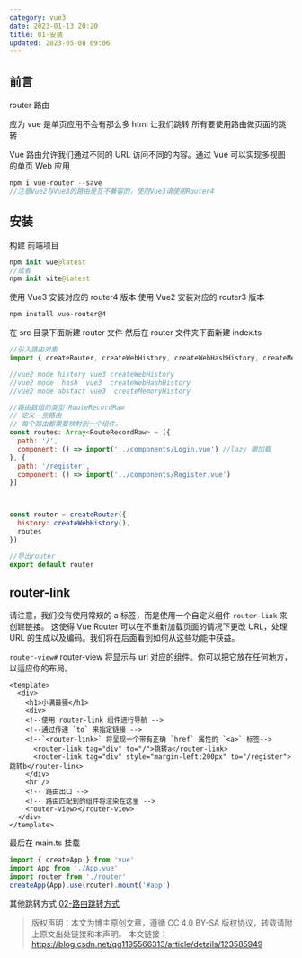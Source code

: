 ```yaml
---
category: vue3
date: 2023-01-13 20:20
title: 01-安装
updated: 2023-05-08 09:06
---
```


## 前言

router 路由

应为 vue 是单页应用不会有那么多 html 让我们跳转 所有要使用路由做页面的跳转

Vue 路由允许我们通过不同的 URL 访问不同的内容。通过 Vue 可以实现多视图的单页 Web 应用

```js
npm i vue-router --save
//注意Vue2与Vue3的路由是互不兼容的，使用Vue3请使用Router4
```

## 安装

构建 前端项目

```swift
npm init vue@latest
//或者
npm init vite@latest
```

使用 Vue3 安装对应的 router4 版本
使用 Vue2 安装对应的 router3 版本

```sh
npm install vue-router@4
```

在 src 目录下面新建 router 文件 然后在 router 文件夹下面新建 index.ts

```js
//引入路由对象
import { createRouter, createWebHistory, createWebHashHistory, createMemoryHistory, RouteRecordRaw } from 'vue-router'

//vue2 mode history vue3 createWebHistory
//vue2 mode  hash  vue3  createWebHashHistory
//vue2 mode abstact vue3  createMemoryHistory

//路由数组的类型 RouteRecordRaw
// 定义一些路由
// 每个路由都需要映射到一个组件。
const routes: Array<RouteRecordRaw> = [{
  path: '/',
  component: () => import('../components/Login.vue') //lazy 懒加载
}, {
  path: '/register',
  component: () => import('../components/Register.vue')
}]



const router = createRouter({
  history: createWebHistory(),
  routes
})

//导出router
export default router
```

## router-link


请注意，我们没有使用常规的 a 标签，而是使用一个自定义组件 `router-link` 来创建链接。
这使得 Vue Router 可以在不重新加载页面的情况下更改 URL，处理 URL 的生成以及编码。我们将在后面看到如何从这些功能中获益。

`router-view#`
router-view 将显示与 url 对应的组件。你可以把它放在任何地方，以适应你的布局。

```vue
<template>
  <div>
    <h1>小满最骚</h1>
    <div>
    <!--使用 router-link 组件进行导航 -->
    <!--通过传递 `to` 来指定链接 -->
    <!--`<router-link>` 将呈现一个带有正确 `href` 属性的 `<a>` 标签-->
      <router-link tag="div" to="/">跳转a</router-link>
      <router-link tag="div" style="margin-left:200px" to="/register">跳转b</router-link>
    </div>
    <hr />
    <!-- 路由出口 -->
    <!-- 路由匹配到的组件将渲染在这里 -->
    <router-view></router-view>
  </div>
</template>
```

最后在 main.ts 挂载

```ts
import { createApp } from 'vue'
import App from './App.vue'
import router from './router'
createApp(App).use(router).mount('#app')
```

其他跳转方式
[02-路由跳转方式](02-路由跳转方式.md)



> 版权声明：本文为博主原创文章，遵循 CC 4.0 BY-SA 版权协议，转载请附上原文出处链接和本声明。
> 本文链接：https://blog.csdn.net/qq1195566313/article/details/123585949